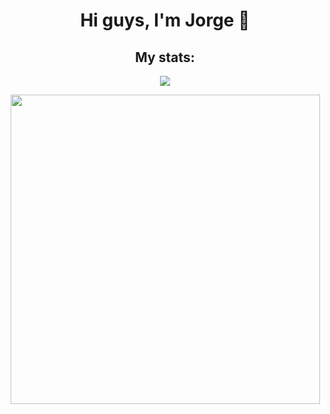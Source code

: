 <h1 align="center"> Hi guys, I'm Jorge 👋</h1>

<h2 style="border-bottom: none;" align="center">My stats:</h2>

<p align="center">
  <img src="https://github-readme-stats.vercel.app/api?username=MoreiraJorge&count_private=true&theme=tokyonight"></img>
</p>
<p align="center">
  <img style="width: 495px" src="https://github-readme-stats.vercel.app/api/top-langs/?username=MoreiraJorge&layout=compact&hide=Makefile,html,Shell,C,C%2B%2B&theme=tokyonight"></img>
</p>
<!--
**MoreiraJorge/MoreiraJorge** is a ✨ _special_ ✨ repository because its `README.md` (this file) appears on your GitHub profile.

Here are some ideas to get you started:

- 🔭 I’m currently working on ...
- 🌱 I’m currently learning ...
- 👯 I’m looking to collaborate on ...
- 🤔 I’m looking for help with ...
- 💬 Ask me about ...
- 📫 How to reach me: ...
- 😄 Pronouns: ...
- ⚡ Fun fact: ...
  -->
